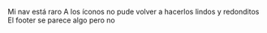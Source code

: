 Mi nav está raro
A los íconos no pude volver a hacerlos lindos y redonditos
El footer se parece algo pero no
